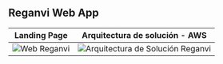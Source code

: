 ## Reganvi Web App

| **Landing Page** | **Arquitectura de solución - AWS** |
|-----------|-----------|
| ![Web Reganvi](https://reganvi-web-app.s3.amazonaws.com/images/Web_Reganvi_V2.png) | ![Arquitectura de Solución Reganvi](https://reganvi-web-app.s3.amazonaws.com/images/AS_Reganvi.png) |
